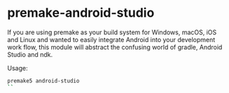 # premake-android-studio

If you are using premake as your build system for Windows, macOS, iOS and Linux and wanted to easily integrate Android into your development work flow, this module will abstract the confusing world of gradle, Android Studio and ndk.

Usage:
```bash
premake5 android-studio
``

